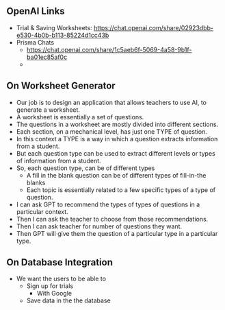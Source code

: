 ## OpenAI Links
  - Trial & Saving Worksheets: https://chat.openai.com/share/02923dbb-e530-4b0b-b113-85224d1cc43b
  - Prisma Chats
    - https://chat.openai.com/share/1c5aeb6f-5069-4a58-9b1f-ba01ec85af0c
    - 

## On Worksheet Generator
- Our job is to design an application that allows teachers to use AI, to generate a worksheet.
- A worksheet is essentially a set of questions.
- The questions in a worksheet are mostly divided into different sections.
- Each section, on a mechanical level, has just one TYPE of question.
- In this context a TYPE is a way in which a question extracts information from a student.
- But each question type can be used to extract different levels or types of information from a student.
- So, each question type, can be of different types
  - A fill in the blank question can be of different types of fill-in-the blanks
  - Each topic is essentially related to a few specific types of a type of question.
- I can ask GPT to recommend the types of types of questions in a particular context.
- Then I can ask the teacher to choose from those recommendations.
- Then I can ask teacher for number of questions they want.
- Then GPT will give them the question of a particular type in a particular type.

## On Database Integration
- We want the users to be able to
  - Sign up for trials
    - With Google
  - Save data in the the database

